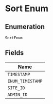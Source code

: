 
# Sort Enum

## Enumeration

`SortEnum`

## Fields

| Name |
|  --- |
| `TIMESTAMP` |
| `ENUM_TIMESTAMP` |
| `SITE_ID` |
| `ADMIN_ID` |

